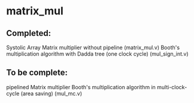 # matrix_mul
## Completed: 
Systolic Array Matrix multiplier without pipeline (matrix_mul.v)
Booth's multiplication algorithm with Dadda tree (one clock cycle) (mul_sign_int.v)
## To be complete:
pipelined Matrix multiplier
Booth's multiplication algorithm in multi-clock-cycle (area saving) (mul_mc.v)